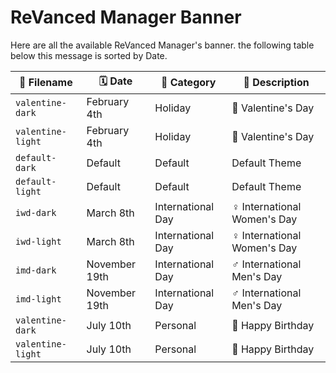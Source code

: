 # ReVanced Manager Banner


Here are all the available ReVanced Manager's banner. the following table below this message is sorted by Date.

| 📃 Filename | 🗓️ Date | 📔 Category | 📜 Description |
| --- | --- | --- | --- |
| `valentine-dark` | February 4th | Holiday | 💖 Valentine's Day |
| `valentine-light` | February 4th | Holiday | 💖 Valentine's Day |
| `default-dark` | Default | Default | Default Theme |
| `default-light` | Default | Default | Default Theme |
| `iwd-dark` | March 8th | International Day | ♀️ International Women's Day |
| `iwd-light` | March 8th | International Day | ♀️ International Women's Day |
| `imd-dark` | November 19th | International Day | ♂️ International Men's Day |
| `imd-light` | November 19th | International Day | ♂️ International Men's Day |
| `valentine-dark` | July 10th | Personal | 💖 Happy Birthday |
| `valentine-light` | July 10th | Personal | 💖 Happy Birthday |
